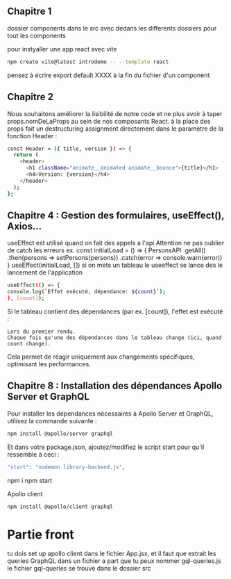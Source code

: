 ## Chapitre 1

dossier components dans le src avec dedans les differents dossiers pour tout les components

pour instyaller une app react avec vite
```bash
npm create vite@latest introdemo -- --template react
```
pensez à écrire export default XXXX à la fin du fichier d'un component

## Chapitre 2
Nous souhaitons améliorer la lisibilité de notre code et ne plus avoir à taper props.nomDeLaProps au sein de nos composants React.
à la place des props fait un destructuring assignment directement dans le paramètre de la fonction Header : 
```bash
const Header = ({ title, version }) => {
  return (
    <header>
      <h1 className="animate__animated animate__bounce">{title}</h1>
      <h4>Version: {version}</h4>
    </header>
  );
};
```
## Chapitre 4 : Gestion des formulaires, useEffect(), Axios...

useEffect est utilisé quand on fait des appels a l'api
Attention ne pas oublier de catch les erreurs
ex.   const initialLoad = () => {
    PersonsAPI
      .getAll()
      .then(persons => setPersons(persons))
      .catch(error => console.warn(error))
  }
  useEffect(initialLoad, [])
  si on mets un tableau le useeffect se lance des le lancement de l'application

  ```bash
useEffect(() => {
  console.log(`Effet exécuté, dépendance: ${count}`);
}, [count]);
```
Si le tableau contient des dépendances (par ex. [count]), l'effet est exécuté :

    Lors du premier rendu.
    Chaque fois qu'une des dépendances dans le tableau change (ici, quand count change).

Cela permet de réagir uniquement aux changements spécifiques, optimisant les performances.

## Chapitre 8 : Installation des dépendances Apollo Server et GraphQL

Pour installer les dépendances nécessaires à Apollo Server et GraphQL, utilisez la commande suivante :

```bash
npm install @apollo/server graphql
```

Et dans votre package.json, ajoutez/modifiez le script start pour qu'il ressemble à ceci : 
```bash
"start": "nodemon library-backend.js",
```
npm i
npm start

Apollo client 
```bash
npm install @apollo/client graphql
```

# Partie front
tu dois set up apollo client dans le fichier App.jsx, et il faut que extrait les queries GraphQL dans un fichier a part que tu peux nommer gql-queries.js
le fichier gql-queries se trouve dans le dossier src
